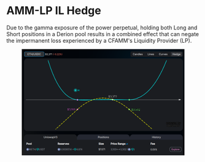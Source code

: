 # AMM-LP IL Hedge

Due to the gamma exposure of the power perpetual, holding both Long and Short positions in a Derion pool results in a combined effect that can negate the impermanent loss experienced by a CFAMM's Liquidity Provider (LP).

<figure><img src="../.gitbook/assets/image (7).png" alt=""><figcaption></figcaption></figure>
